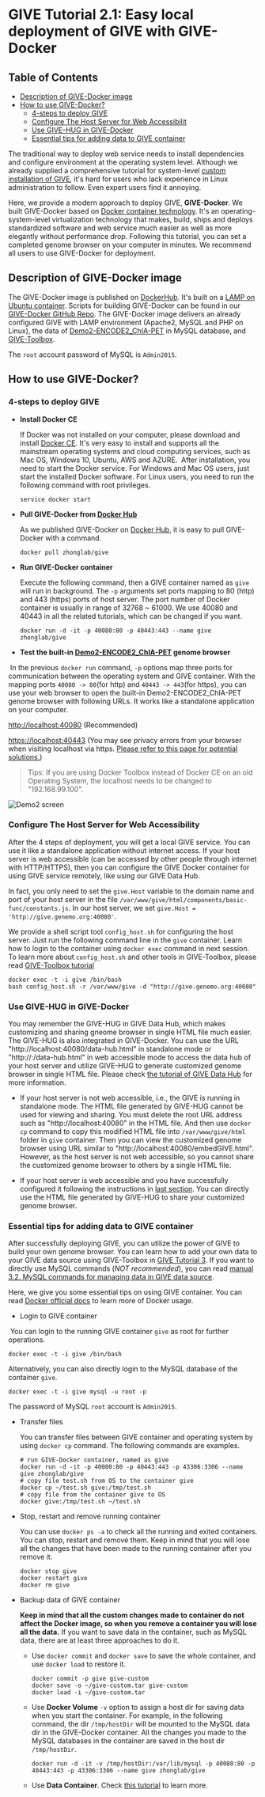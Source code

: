 # GIVE Tutorial 2.1: Easy local deployment of GIVE with GIVE-Docker

**Table of Contents**
---------
* [Description of GIVE-Docker image](#description-of-give-docker-image)  
* [How to use GIVE-Docker?](#how-to-use-give-docker)
    * [4-steps to deploy GIVE](#4-steps-to-deploy-give)
    * [Configure The Host Server for Web Accessibilit](#configure-the-host-server-for-web-accessibility) 
    * [Use GIVE-HUG in GIVE-Docker](#use-give-hug-in-give-docker)
    * [Essential tips for adding data to GIVE container](#essential-tips-for-adding-data-to-give-container)



The traditional way to deploy web service needs to install dependencies and configure environment at the operating system level. Although we already supplied a comprehensive tutorial for system-level [custom installation of GIVE](2.2-custom-installation.md), it's hard for users who lack experience in Linux administration to follow. Even expert users find it annoying. 

Here, we provide a modern approach to deploy GIVE, **GIVE-Docker**. We built GIVE-Docker based on [Docker container technology](https://www.docker.com/what-container). It's an operating-system-level virtualization technology that makes, build, ships and deploys standardized software and web service much easier as well as more elegantly without performance drop. Following this tutorial, you can set a completed genome browser on your computer in minutes. We recommend all users to use GIVE-Docker for deployment. 


## Description of GIVE-Docker image
The GIVE-Docker image is published on [DockerHub](https://hub.docker.com/r/zhonglab/give/). It's built on a [LAMP on Ubuntu container](https://hub.docker.com/r/linode/lamp/). Scripts for building GIVE-Docker can be found in our [GIVE-Docker GitHub Repo](https://github.com/Zhong-Lab-UCSD/GIVE-Docker). 
The GIVE-Docker image delivers an already configured GIVE with LAMP environment (Apache2, MySQL and PHP on Linux), the data of [Demo2-ENCODE2_ChIA-PET](../gallery/Demo2-ENCODE2_ChIA-PET) in MySQL database, and [GIVE-Toolbox](./3-GIVE-Toolbox.md).

The `root` account password of MySQL is `Admin2015`.

## How to use GIVE-Docker?
### 4-steps to deploy GIVE
- **Install Docker CE**
  
  If Docker was not installed on your computer, please download and install [Docker CE]( https://www.docker.com/community-edition). It's very easy to install and supports all the mainstream operating systems and cloud computing services, such as Mac OS, Windows 10, Ubuntu, AWS and AZURE. 
  After installation, you need to start the Docker service. For Windows and Mac OS users, just start the installed Docker software. For Linux users, you need to run the following command with root privileges. 
  ```
  service docker start
  ```
   
- **Pull GIVE-Docker from [Docker Hub](https://hub.docker.com/r/zhonglab/give/)**

  As we published GIVE-Docker on [Docker Hub](https://hub.docker.com/r/zhonglab/give/), it is easy to pull GIVE-Docker with a command.
  ```
  docker pull zhonglab/give
  ```

- **Run GIVE-Docker container**

  Execute the following command, then a GIVE container named as `give` will run in background. The `-p` arguments set ports mapping to 80 (http) and 443 (https) ports of host server. The port number of Docker container is usually in range of 32768 ~ 61000. We use 40080 and 40443 in all the related tutorials, which can be changed if you want.
  ```
  docker run -d -it -p 40080:80 -p 40443:443 --name give zhonglab/give
  ```

- **Test the built-in [Demo2-ENCODE2_ChIA-PET](../gallery/Demo2-ENCODE2_ChIA-PET) genome browser**
  
  In the previous `docker run` command, `-p` options map three ports for communication between the operating system and GIVE container. With the mapping ports `40080 -> 80`(for http) and `40443 -> 443`(for https), you can use your web browser to open the built-in Demo2-ENCODE2_ChIA-PET genome browser with following URLs. It works like a standalone application on your computer. 
  
  [http://localhost:40080](http://localhost:40080) (Recommended)
  
  [https://localhost:40443](https://localhost:40443) (You may see privacy errors from your browser when visiting localhost via https. [Please refer to this page for potential solutions.](https://letsencrypt.org/docs/certificates-for-localhost/))
  
  > Tips: If you are using Docker Toolbox instead of Docker CE on an old Operating System, the localhost needs to be changed to "192.168.99.100".

  ![Demo2 screen](../gallery/Demo2-ENCODE2_ChIA-PET/GIVE_demo2_chiapet.PNG)

### Configure The Host Server for Web Accessibility
  After the 4 steps of deployment, you will get a local GIVE service. You can use it like a standalone application without internet access. If your host server is web accessible (can be accessed by other people through internet with HTTP/HTTPS), then you can configure the GIVE Docker container for using GIVE service remotely, like using our GIVE Data Hub.
  
  In fact, you only need to set the `give.Host` variable to the domain name and port of your host server in the file  `/var/www/give/html/components/basic-func/constants.js`. In our host server, we set `give.Host = 'http://give.genemo.org:40080'`. 
  
  We provide a shell script tool `config_host.sh` for configuring the host server. Just run the following command line in the `give` container. Learn how to login to the container using `docker exec` command in next session. To learn more about `config_host.sh` and other tools in GIVE-Toolbox, please read [GIVE-Toolbox tutorial](3-GIVE-Toolbox.md)
  ```
  docker exec -t -i give /bin/bash
  bash config_host.sh -r /var/www/give -d "http://give.genemo.org:40080"
  ```
### Use GIVE-HUG in GIVE-Docker 
  You may remember the GIVE-HUG in GIVE Data Hub, which makes customizing and sharing gneome browser in single HTML file much easier. The GIVE-HUG is also integrated in GIVE-Docker. You can use the URL "http://localhost:40080/data-hub.html" in standalone mode or "http://<domain name>:<port>/data-hub.html" in web accessible mode to access the data hub of your host server and utilize GIVE-HUG to generate customized genome browser in single HTML file. Please check [the tutorial of GIVE Data Hub](./1.1-GIVE-Hub.md) for more information. 
  - If your host server is not web accessible, i.e., the GIVE is running in standalone mode. The HTML file generated by GIVE-HUG cannot be used for viewing and sharing. You must delete the root URL address such as "http://localhost:40080" in the HTML file. And then use `docker cp` command to copy this modified HTML file into `/var/www/give/html` folder in `give` container. Then you can view the customized genome browser using URL similar to "http://localhost:40080/embedGIVE.html". However, as the host server is not web accessible, so you cannot share the customized genome browser to others by a single HTML file.
  
  - If your host server is web accessible and you have successfully configured it following the instructions in [last section](configure-the-host-server-for-web-accessibility). You can directly use the HTML file generated by GIVE-HUG to share your customized genome browser.

### Essential tips for adding data to GIVE container
After successfully deploying GIVE, you can utilize the power of GIVE to build your own genome browser. You can learn how to add your own data to your GIVE data source using GIVE-Toolbox in [GIVE Tutorial 3](3-GIVE-Toolbox.md). If you want to directly use MySQL commands (_NOT recommended_), you can read [manual 3.2. MySQL commands for managing data in GIVE data source](../manuals/3.2-dataSource.md).

Here, we give you some essential tips on using GIVE container. You can read [Docker official docs](https://docs.docker.com/get-started/) to learn more of Docker usage.
- Login to GIVE container
  
  You can login to the running GIVE container `give` as root for further operations.
  ```
  docker exec -t -i give /bin/bash
  ```
  Alternatively, you can also directly login to the MySQL database of the container `give`.
  ```
  docker exec -t -i give mysql -u root -p
  ```
  The password of MySQL `root` account is `Admin2015`.

- Transfer files
  
  You can transfer files between GIVE container and operating system by using `docker cp` command. The following commands are examples.
  ```
  # run GIVE-Docker container, named as give
  docker run -d -it -p 40080:80 -p 40443:443 -p 43306:3306 --name give zhonglab/give
  # copy file test.sh from OS to the container give
  docker cp ~/test.sh give:/tmp/test.sh
  # copy file from the container give to OS
  docker give:/tmp/test.sh ~/test.sh
  ```
- Stop, restart and remove running container
  
  You can use `docker ps -a` to check all the running and exited containers. You can stop, restart and remove them. Keep in mind that you will lose all the changes that have been made to the running container after you remove it.
  ```
  docker stop give
  docker restart give
  docker rm give
  ```
- Backup data of GIVE container
  
  **Keep in mind that all the custom changes made to container do not affect the Docker image, so when you remove a container you will lose all the data.** If you want to save data in the container, such as MySQL data, there are at least three approaches to do it. 
  - Use `docker commit` and `docker save` to save the whole container, and use `docker load` to restore it.
    
    ```
    docker commit -p give give-custom
    docker save -o ~/give-custom.tar give-custom
    docker load -i ~/give-custom.tar
    ```
  - Use **Docker Volume** `-v` option to assign a host dir for saving data when you start the container. For example, in the following command, the dir `/tmp/hostDir` will be mounted to the MySQL data dir in the GIVE-Docker container. All the changes you made to the MySQL databases in the container are saved in the host dir `/tmp/hostDir`.
    
    ```
    docker run -d -it -v /tmp/hostDir:/var/lib/mysql -p 40080:80 -p 40443:443 -p 43306:3306 --name give zhonglab/give
    ```
  
  - Use **Data Container**. Check [this tutorial](https://www.digitalocean.com/community/tutorials/how-to-share-data-between-docker-containers) to learn more.
